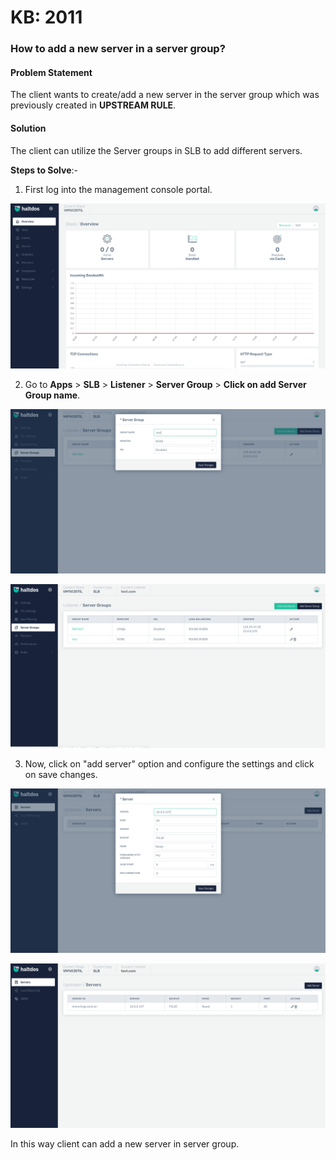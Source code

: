 # KB: 2011

### **How to add a new server in a server group?**

#### **Problem Statement**

The client wants to create/add a new server in the server group which was previously created in **UPSTREAM RULE**.

#### **Solution**

The client can utilize the Server groups in SLB to add different servers.

**Steps to Solve**:-

1. First log into the management console portal.

![](/img/adc/v7/kb/overview_kb_2011_1.png)

2. Go to **Apps** > **SLB** > **Listener** > **Server Group** > **Click on add Server Group name**.

![](/img/adc/v7/kb/servers_kb_2011_2.png)

![](/img/adc/v7/kb/servers_kb_2011_3.png)

3. Now, click on "add server" option and configure the settings and click on save changes.

![](/img/adc/v7/kb/servers_kb_2011_4.png)

![](/img/adc/v7/kb/servers_kb_2011_5.png)

In this way client can add a new server in server group.